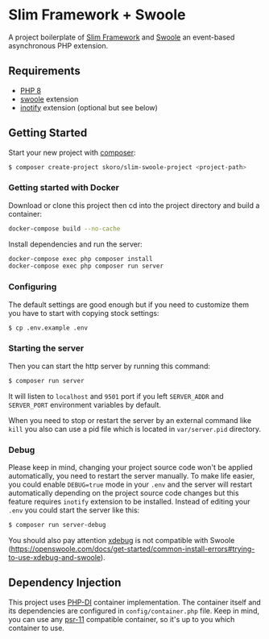 # Slim Framework + Swoole

A project boilerplate of [Slim Framework](http://slimframework.com/)
and [Swoole](https://github.com/swoole/swoole-src) an event-based asynchronous PHP extension.

## Requirements

* [PHP 8](https://www.php.net/releases/8.0/en.php)
* [swoole](https://github.com/swoole/swoole-src) extension
* [inotify](https://www.php.net/manual/en/book.inotify.php) extension (optional but see below)

## Getting Started

Start your new project with [composer](https://getcomposer.org/):

```bash
$ composer create-project skoro/slim-swoole-project <project-path>
```

### Getting started with Docker

Download or clone this project then cd into the project directory and build
a container:
```bash
docker-compose build --no-cache
```

Install dependencies and run the server:
```bash
docker-compose exec php composer install
docker-compose exec php composer run server
```

### Configuring

The default settings are good enough but if you need to customize them
you have to start with copying stock settings:
```bash
$ cp .env.example .env
```

### Starting the server

Then you can start the http server by running this command:
```bash
$ composer run server
```

It will listen to `localhost` and `9501` port if you left
`SERVER_ADDR` and `SERVER_PORT` environment variables by default.

When you need to stop or restart the server by an external command
like `kill` you also can use a pid file which is located in `var/server.pid` directory.

### Debug

Please keep in mind, changing your project source code won't be
applied automatically, you need to restart the server manually.
To make life easier, you could enable `DEBUG=true` mode in your `.env` and the server
will restart automatically depending on the project source code
changes but this feature requires `inotify` extension to be installed.
Instead of editing your `.env` you could start the server like this:
```bash
$ composer run server-debug
```

You should also pay attention [xdebug](http://xdebug.org/) is not compatible
with Swoole (https://openswoole.com/docs/get-started/common-install-errors#trying-to-use-xdebug-and-swoole).

## Dependency Injection

This project uses [PHP-DI](https://php-di.org/) container implementation.
The container itself and its dependencies are configured in `config/container.php`
file. Keep in mind, you can use any [psr-11](https://www.php-fig.org/psr/psr-11/)
compatible container, so it's up to you which container to use.
